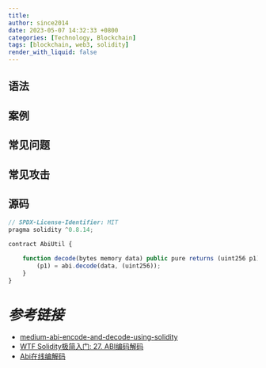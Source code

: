```yaml
---
title: 
author: since2014
date: 2023-05-07 14:32:33 +0800
categories: [Technology, Blockchain]
tags: [blockchain, web3, solidity]
render_with_liquid: false
---
```


## 语法

## 案例

## 常见问题

## 常见攻击

## 源码

```js
// SPDX-License-Identifier: MIT
pragma solidity ^0.8.14;

contract AbiUtil {

    function decode(bytes memory data) public pure returns (uint256 p1) {
        (p1) = abi.decode(data, (uint256));
    }
}
```

# *参考链接*

+ [medium-abi-encode-and-decode-using-solidity](https://medium.com/coinmonks/abi-encode-and-decode-using-solidity-2d372a03e110)
+ [WTF Solidity极简入门: 27. ABI编码解码](https://github.com/AmazingAng/WTF-Solidity/blob/main/27_ABIEncode/readme.md)
+ [Abi在线编解码](https://abi.hashex.org/)